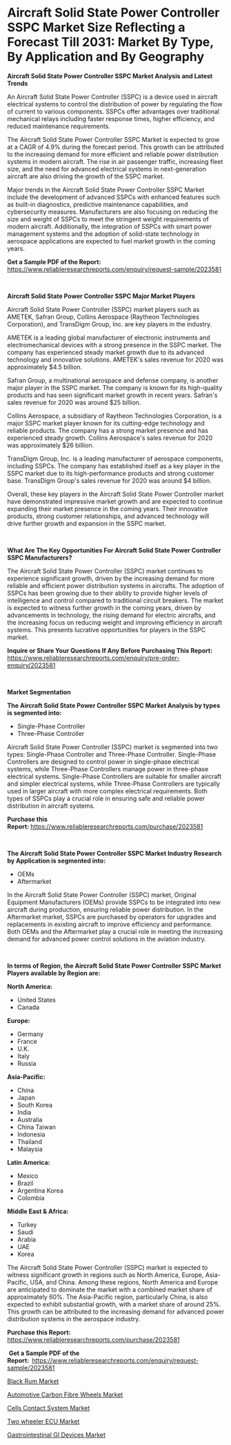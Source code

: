 <p><h1>Aircraft Solid State Power Controller SSPC Market Size Reflecting a Forecast Till 2031: Market By Type, By Application and By Geography</h1></p><p><strong>Aircraft Solid State Power Controller SSPC Market Analysis and Latest Trends</strong></p>
<p><p>An Aircraft Solid State Power Controller (SSPC) is a device used in aircraft electrical systems to control the distribution of power by regulating the flow of current to various components. SSPCs offer advantages over traditional mechanical relays including faster response times, higher efficiency, and reduced maintenance requirements.</p><p>The Aircraft Solid State Power Controller SSPC Market is expected to grow at a CAGR of 4.9% during the forecast period. This growth can be attributed to the increasing demand for more efficient and reliable power distribution systems in modern aircraft. The rise in air passenger traffic, increasing fleet size, and the need for advanced electrical systems in next-generation aircraft are also driving the growth of the SSPC market.</p><p>Major trends in the Aircraft Solid State Power Controller SSPC Market include the development of advanced SSPCs with enhanced features such as built-in diagnostics, predictive maintenance capabilities, and cybersecurity measures. Manufacturers are also focusing on reducing the size and weight of SSPCs to meet the stringent weight requirements of modern aircraft. Additionally, the integration of SSPCs with smart power management systems and the adoption of solid-state technology in aerospace applications are expected to fuel market growth in the coming years.</p></p>
<p><strong>Get a Sample PDF of the Report:&nbsp;</strong> <a href="https://www.reliableresearchreports.com/enquiry/request-sample/2023581">https://www.reliableresearchreports.com/enquiry/request-sample/2023581</a></p>
<p>&nbsp;</p>
<p><strong>Aircraft Solid State Power Controller SSPC Major Market Players</strong></p>
<p><p>Aircraft Solid State Power Controller (SSPC) market players such as AMETEK, Safran Group, Collins Aerospace (Raytheon Technologies Corporation), and TransDigm Group, Inc. are key players in the industry. </p><p>AMETEK is a leading global manufacturer of electronic instruments and electromechanical devices with a strong presence in the SSPC market. The company has experienced steady market growth due to its advanced technology and innovative solutions. AMETEK's sales revenue for 2020 was approximately $4.5 billion.</p><p>Safran Group, a multinational aerospace and defense company, is another major player in the SSPC market. The company is known for its high-quality products and has seen significant market growth in recent years. Safran's sales revenue for 2020 was around $25 billion.</p><p>Collins Aerospace, a subsidiary of Raytheon Technologies Corporation, is a major SSPC market player known for its cutting-edge technology and reliable products. The company has a strong market presence and has experienced steady growth. Collins Aerospace's sales revenue for 2020 was approximately $26 billion.</p><p>TransDigm Group, Inc. is a leading manufacturer of aerospace components, including SSPCs. The company has established itself as a key player in the SSPC market due to its high-performance products and strong customer base. TransDigm Group's sales revenue for 2020 was around $4 billion.</p><p>Overall, these key players in the Aircraft Solid State Power Controller market have demonstrated impressive market growth and are expected to continue expanding their market presence in the coming years. Their innovative products, strong customer relationships, and advanced technology will drive further growth and expansion in the SSPC market.</p></p>
<p>&nbsp;</p>
<p><strong>What Are The Key Opportunities For Aircraft Solid State Power Controller SSPC Manufacturers?</strong></p>
<p><p>The Aircraft Solid State Power Controller (SSPC) market continues to experience significant growth, driven by the increasing demand for more reliable and efficient power distribution systems in aircrafts. The adoption of SSPCs has been growing due to their ability to provide higher levels of intelligence and control compared to traditional circuit breakers. The market is expected to witness further growth in the coming years, driven by advancements in technology, the rising demand for electric aircrafts, and the increasing focus on reducing weight and improving efficiency in aircraft systems. This presents lucrative opportunities for players in the SSPC market.</p></p>
<p><strong>Inquire or Share Your Questions If Any Before Purchasing This Report:</strong> <a href="https://www.reliableresearchreports.com/enquiry/pre-order-enquiry/2023581">https://www.reliableresearchreports.com/enquiry/pre-order-enquiry/2023581</a></p>
<p>&nbsp;</p>
<p><strong>Market Segmentation</strong></p>
<p><strong>The Aircraft Solid State Power Controller SSPC Market Analysis by types is segmented into:</strong></p>
<p><ul><li>Single-Phase Controller</li><li>Three-Phase Controller</li></ul></p>
<p><p>Aircraft Solid State Power Controller (SSPC) market is segmented into two types: Single-Phase Controller and Three-Phase Controller. Single-Phase Controllers are designed to control power in single-phase electrical systems, while Three-Phase Controllers manage power in three-phase electrical systems. Single-Phase Controllers are suitable for smaller aircraft and simpler electrical systems, while Three-Phase Controllers are typically used in larger aircraft with more complex electrical requirements. Both types of SSPCs play a crucial role in ensuring safe and reliable power distribution in aircraft systems.</p></p>
<p><strong>Purchase this Report:&nbsp;</strong><a href="https://www.reliableresearchreports.com/purchase/2023581">https://www.reliableresearchreports.com/purchase/2023581</a></p>
<p>&nbsp;</p>
<p><strong>The Aircraft Solid State Power Controller SSPC Market Industry Research by Application is segmented into:</strong></p>
<p><ul><li>OEMs</li><li>Aftermarket</li></ul></p>
<p><p>In the Aircraft Solid State Power Controller (SSPC) market, Original Equipment Manufacturers (OEMs) provide SSPCs to be integrated into new aircraft during production, ensuring reliable power distribution. In the Aftermarket market, SSPCs are purchased by operators for upgrades and replacements in existing aircraft to improve efficiency and performance. Both OEMs and the Aftermarket play a crucial role in meeting the increasing demand for advanced power control solutions in the aviation industry.</p></p>
<p>&nbsp;</p>
<p><strong>In terms of Region, the Aircraft Solid State Power Controller SSPC Market Players available by Region are:</strong></p>
<p>
    <p> <strong> North America: </strong>
        <ul>
            <li>United States</li>
            <li>Canada</li>
        </ul>
        </p> 
    <p> <strong> Europe: </strong>
        <ul>
            <li>Germany</li>
            <li>France</li>
            <li>U.K.</li>
            <li>Italy</li>
            <li>Russia</li>
        </ul>
        </p> 
    <p> <strong> Asia-Pacific: </strong>
        <ul>
            <li>China</li>
            <li>Japan</li>
            <li>South Korea</li>
            <li>India</li>
            <li>Australia</li>
            <li>China Taiwan</li>
            <li>Indonesia</li>
            <li>Thailand</li>
            <li>Malaysia</li>
        </ul>
        </p> 
    <p> <strong> Latin America: </strong>
        <ul>
            <li>Mexico</li>
            <li>Brazil</li>
            <li>Argentina Korea</li>
            <li>Colombia</li>
        </ul>
        </p> 
    <p> <strong> Middle East & Africa: </strong>
        <ul>
            <li>Turkey</li>
            <li>Saudi</li>
            <li>Arabia</li>
            <li>UAE</li>
            <li>Korea</li>
        </ul>
    </p>
    </p>
<p><p>The Aircraft Solid State Power Controller (SSPC) market is expected to witness significant growth in regions such as North America, Europe, Asia-Pacific, USA, and China. Among these regions, North America and Europe are anticipated to dominate the market with a combined market share of approximately 60%. The Asia-Pacific region, particularly China, is also expected to exhibit substantial growth, with a market share of around 25%. This growth can be attributed to the increasing demand for advanced power distribution systems in the aerospace industry.</p></p>
<p><strong>Purchase this Report: </strong><a href="https://www.reliableresearchreports.com/purchase/2023581">https://www.reliableresearchreports.com/purchase/2023581</a></p>
<p>&nbsp;<strong>Get a Sample PDF of the Report:&nbsp;&nbsp;</strong><a href="https://www.reliableresearchreports.com/enquiry/request-sample/2023581">https://www.reliableresearchreports.com/enquiry/request-sample/2023581</a></p>
<p><strong></strong></p>
<p><p><a href="https://iodized-pantydraco-05c.notion.site/Black-Rum-Market-Analysis-and-Market-Size-Global-Industry-Overview-Market-Segmentation-and-Forecas-2173d6c7e3a546c78c154cfddc846a84">Black Rum Market</a></p><p><a href="https://view.publitas.com/reportprime-1/automotive-carbon-fibre-wheels-market-research-report-provides-thorough-industry-overview-which-offers-an-in-depth-analysis-of-product-trends-and-new-market-divisions/">Automotive Carbon Fibre Wheels Market</a></p><p><a href="https://view.publitas.com/reportprime-1/cells-contact-system-market-size-and-growth-market-segmentation-regional-and-country-breakdowns-and-market-trends-for-period-from-2024-2031/">Cells Contact System Market</a></p><p><a href="https://github.com/Alonsoolds3wq1d81czn8rbol/Market-Research-Report-List-1/blob/main/two-wheeler-ecu-market.md">Two wheeler ECU Market</a></p><p><a href="https://github.com/yemakinde/Market-Research-Report-List-1/blob/main/gastrointestinal-gi-devices-market.md">Gastrointestinal GI Devices Market</a></p></p>